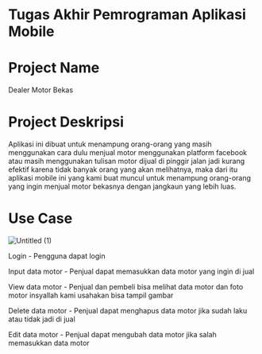 Tugas Akhir Pemrograman Aplikasi Mobile
=======================================
Project Name
=======================================
Dealer Motor Bekas

Project Deskripsi
======================================
Aplikasi ini dibuat untuk menampung orang-orang yang masih menggunakan cara dulu menjual motor menggunakan platform facebook atau masih menggunakan tulisan motor dijual di pinggir jalan
jadi kurang efektif karena tidak banyak orang yang akan melihatnya, maka dari itu aplikasi mobile ini yang kami buat muncul untuk menampung orang-orang yang ingin menjual motor bekasnya
dengan jangkaun yang lebih luas.

Use Case
=====================================

![Untitled (1)](https://github.com/FaqodAqomaddin/UasPam/assets/115222095/76471a6e-0c7a-4b8a-8ee5-ebe7e037fd02)

Login - Pengguna dapat login

Input data motor - Penjual dapat memasukkan data motor yang ingin di jual

View data motor - Penjual dan pembeli bisa melihat data motor dan foto motor insyallah kami usahakan bisa tampil gambar

Delete data motor - Penjual dapat menghapus data motor jika sudah laku atau tidak jadi di jual

Edit data motor - Penjual dapat mengubah data motor jika salah memasukkan data motor
